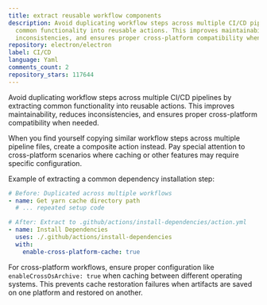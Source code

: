 ```yaml
---
title: extract reusable workflow components
description: Avoid duplicating workflow steps across multiple CI/CD pipelines by extracting
  common functionality into reusable actions. This improves maintainability, reduces
  inconsistencies, and ensures proper cross-platform compatibility when needed.
repository: electron/electron
label: CI/CD
language: Yaml
comments_count: 2
repository_stars: 117644
---
```


Avoid duplicating workflow steps across multiple CI/CD pipelines by extracting common functionality into reusable actions. This improves maintainability, reduces inconsistencies, and ensures proper cross-platform compatibility when needed.

When you find yourself copying similar workflow steps across multiple pipeline files, create a composite action instead. Pay special attention to cross-platform scenarios where caching or other features may require specific configuration.

Example of extracting a common dependency installation step:

```yaml
# Before: Duplicated across multiple workflows
- name: Get yarn cache directory path
  # ... repeated setup code

# After: Extract to .github/actions/install-dependencies/action.yml
- name: Install Dependencies
  uses: ./.github/actions/install-dependencies
  with:
    enable-cross-platform-cache: true
```

For cross-platform workflows, ensure proper configuration like `enableCrossOsArchive: true` when caching between different operating systems. This prevents cache restoration failures when artifacts are saved on one platform and restored on another.